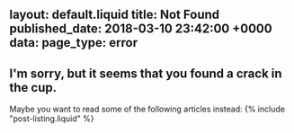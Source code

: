 layout: default.liquid
title: Not Found
published_date: 2018-03-10 23:42:00 +0000
data:
  page_type: error
---
## I'm sorry, but it seems that you found a crack in the cup.

Maybe you want to read some of the following articles instead:
{% include "post-listing.liquid" %}
